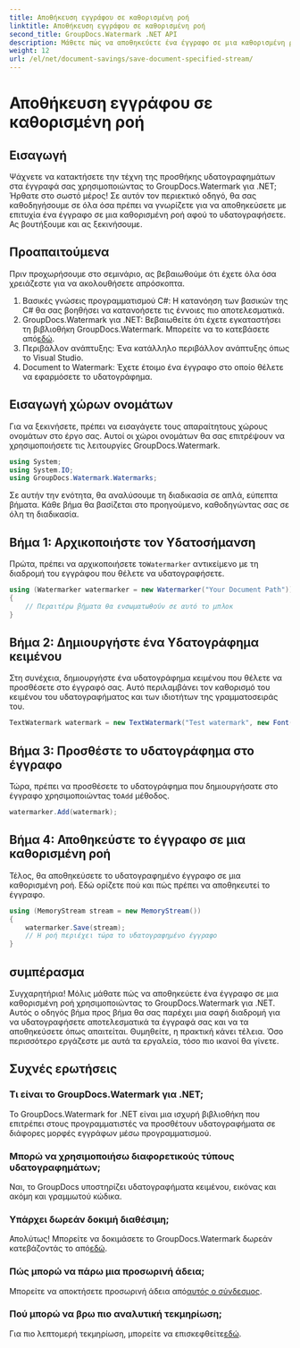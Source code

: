 ```yaml
---
title: Αποθήκευση εγγράφου σε καθορισμένη ροή
linktitle: Αποθήκευση εγγράφου σε καθορισμένη ροή
second_title: GroupDocs.Watermark .NET API
description: Μάθετε πώς να αποθηκεύετε ένα έγγραφο σε μια καθορισμένη ροή χρησιμοποιώντας το GroupDocs.Watermark για .NET με αυτόν τον οδηγό βήμα προς βήμα. Ιδανικό για προγραμματιστές όλων των επιπέδων.
weight: 12
url: /el/net/document-savings/save-document-specified-stream/
---
```


# Αποθήκευση εγγράφου σε καθορισμένη ροή

## Εισαγωγή
Ψάχνετε να κατακτήσετε την τέχνη της προσθήκης υδατογραφημάτων στα έγγραφά σας χρησιμοποιώντας το GroupDocs.Watermark για .NET; Ήρθατε στο σωστό μέρος! Σε αυτόν τον περιεκτικό οδηγό, θα σας καθοδηγήσουμε σε όλα όσα πρέπει να γνωρίζετε για να αποθηκεύσετε με επιτυχία ένα έγγραφο σε μια καθορισμένη ροή αφού το υδατογραφήσετε. Ας βουτήξουμε και ας ξεκινήσουμε.
## Προαπαιτούμενα
Πριν προχωρήσουμε στο σεμινάριο, ας βεβαιωθούμε ότι έχετε όλα όσα χρειάζεστε για να ακολουθήσετε απρόσκοπτα.
1. Βασικές γνώσεις προγραμματισμού C#: Η κατανόηση των βασικών της C# θα σας βοηθήσει να κατανοήσετε τις έννοιες πιο αποτελεσματικά.
2.  GroupDocs.Watermark για .NET: Βεβαιωθείτε ότι έχετε εγκαταστήσει τη βιβλιοθήκη GroupDocs.Watermark. Μπορείτε να το κατεβάσετε από[εδώ](https://releases.groupdocs.com/Watermark/net/).
3. Περιβάλλον ανάπτυξης: Ένα κατάλληλο περιβάλλον ανάπτυξης όπως το Visual Studio.
4. Document to Watermark: Έχετε έτοιμο ένα έγγραφο στο οποίο θέλετε να εφαρμόσετε το υδατογράφημα.
## Εισαγωγή χώρων ονομάτων
Για να ξεκινήσετε, πρέπει να εισαγάγετε τους απαραίτητους χώρους ονομάτων στο έργο σας. Αυτοί οι χώροι ονομάτων θα σας επιτρέψουν να χρησιμοποιήσετε τις λειτουργίες GroupDocs.Watermark.
```csharp
using System;
using System.IO;
using GroupDocs.Watermark.Watermarks;
```
Σε αυτήν την ενότητα, θα αναλύσουμε τη διαδικασία σε απλά, εύπεπτα βήματα. Κάθε βήμα θα βασίζεται στο προηγούμενο, καθοδηγώντας σας σε όλη τη διαδικασία.
## Βήμα 1: Αρχικοποιήστε τον Υδατοσήμανση
 Πρώτα, πρέπει να αρχικοποιήσετε το`Watermarker` αντικείμενο με τη διαδρομή του εγγράφου που θέλετε να υδατογραφήσετε.
```csharp
using (Watermarker watermarker = new Watermarker("Your Document Path"))
{
    // Περαιτέρω βήματα θα ενσωματωθούν σε αυτό το μπλοκ
}
```
## Βήμα 2: Δημιουργήστε ένα Υδατογράφημα κειμένου
Στη συνέχεια, δημιουργήστε ένα υδατογράφημα κειμένου που θέλετε να προσθέσετε στο έγγραφό σας. Αυτό περιλαμβάνει τον καθορισμό του κειμένου του υδατογραφήματος και των ιδιοτήτων της γραμματοσειράς του.
```csharp
TextWatermark watermark = new TextWatermark("Test watermark", new Font("Arial", 12));
```
## Βήμα 3: Προσθέστε το υδατογράφημα στο έγγραφο
 Τώρα, πρέπει να προσθέσετε το υδατογράφημα που δημιουργήσατε στο έγγραφο χρησιμοποιώντας το`Add` μέθοδος.
```csharp
watermarker.Add(watermark);
```
## Βήμα 4: Αποθηκεύστε το έγγραφο σε μια καθορισμένη ροή
Τέλος, θα αποθηκεύσετε το υδατογραφημένο έγγραφο σε μια καθορισμένη ροή. Εδώ ορίζετε πού και πώς πρέπει να αποθηκευτεί το έγγραφο.
```csharp
using (MemoryStream stream = new MemoryStream())
{
    watermarker.Save(stream);
    // Η ροή περιέχει τώρα το υδατογραφημένο έγγραφο
}
```
## συμπέρασμα
Συγχαρητήρια! Μόλις μάθατε πώς να αποθηκεύετε ένα έγγραφο σε μια καθορισμένη ροή χρησιμοποιώντας το GroupDocs.Watermark για .NET. Αυτός ο οδηγός βήμα προς βήμα θα σας παρέχει μια σαφή διαδρομή για να υδατογραφήσετε αποτελεσματικά τα έγγραφά σας και να τα αποθηκεύσετε όπως απαιτείται. Θυμηθείτε, η πρακτική κάνει τέλεια. Όσο περισσότερο εργάζεστε με αυτά τα εργαλεία, τόσο πιο ικανοί θα γίνετε.
## Συχνές ερωτήσεις
### Τι είναι το GroupDocs.Watermark για .NET;
Το GroupDocs.Watermark for .NET είναι μια ισχυρή βιβλιοθήκη που επιτρέπει στους προγραμματιστές να προσθέτουν υδατογραφήματα σε διάφορες μορφές εγγράφων μέσω προγραμματισμού.
### Μπορώ να χρησιμοποιήσω διαφορετικούς τύπους υδατογραφημάτων;
Ναι, το GroupDocs υποστηρίζει υδατογραφήματα κειμένου, εικόνας και ακόμη και γραμμωτού κώδικα.
### Υπάρχει δωρεάν δοκιμή διαθέσιμη;
 Απολύτως! Μπορείτε να δοκιμάσετε το GroupDocs.Watermark δωρεάν κατεβάζοντάς το από[εδώ](https://releases.groupdocs.com/).
### Πώς μπορώ να πάρω μια προσωρινή άδεια;
 Μπορείτε να αποκτήσετε προσωρινή άδεια από[αυτός ο σύνδεσμος](https://purchase.groupdocs.com/temporary-license/).
### Πού μπορώ να βρω πιο αναλυτική τεκμηρίωση;
 Για πιο λεπτομερή τεκμηρίωση, μπορείτε να επισκεφθείτε[εδώ](https://tutorials.groupdocs.com/Watermark/net/).